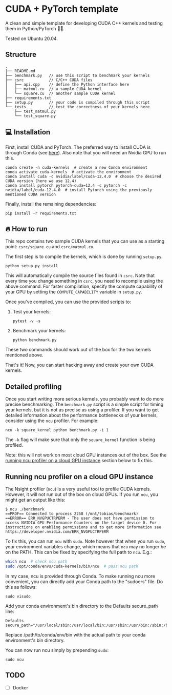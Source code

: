 # CUDA + PyTorch template

A clean and simple template for developing CUDA C++ kernels and testing them in Python/PyTorch 🚀🚀.

Tested on Ubuntu 20.04.

## Structure

```
.
├── README.md
├── benchmark.py   // use this script to benchmark your kernels
├── csrc           // C/C++ CUDA files
│   ├── api.cpp    // define the Python interface here
│   ├── matmul.cu  // a sample CUDA kernel
│   └── square.cu  // another sample CUDA kernel
├── requirements.txt
├── setup.py       // your code is compiled through this script
└── tests          // test the correctness of your kernels here
    ├── test_matmul.py
    └── test_square.py
```

## 💻 Installation

First, install CUDA and PyTorch. The preferred way to install CUDA is through Conda (see [here](https://x.com/jeremyphoward/status/1697435241152127369)). Also note that you will need an Nvidia GPU to run this.

```shell
conda create -n cuda-kernels  # create a new Conda environment
conda activate cuda-kernels  # activate the environment
conda install cuda -c nvidia/label/cuda-12.4.0  # choose the desired CUDA version (here we use 12.4)
conda install pytorch pytorch-cuda=12.4 -c pytorch -c nvidia/label/cuda-12.4.0  # install Pytorch using the previously mentioned CUDA version
```

Finally, install the remaining dependencies:

```shell
pip install -r requirements.txt
```

## 🔥 How to run

This repo contains two sample CUDA kernels that you can use as a starting point: `csrc/square.cu` and `csrc/matmul.cu`.

The first step is to compile the kernels, which is done by running `setup.py`.

```shell
python setup.py install
```

This will automatically compile the source files found in `csrc`. Note that every time you change something in `csrc`, you need to recompile using the above command. For faster compilation, specify the compute capability of your GPU by setting the `COMPUTE_CAPABILITY` variable in `setup.py`.

Once you've compiled, you can use the provided scripts to:

1. Test your kernels:

    ```shell
    pytest -v -s
    ```

2. Benchmark your kernels:

    ```shell
    python benchmark.py
    ```

These two commands should work out of the box for the two kernels mentioned above.

That's it! Now, you can start hacking away and create your own CUDA kernels.

## Detailed profiling

Once you start writing more serious kernels, you probably want to do more precise benchmarking.  The `benchmark.py` script is a simple script for timing your kernels, but it is not as precise as using a profiler. If you want to get detailed information about the performance bottlenecks of your kernels, consider using the `ncu` profiler. For example:

```shell
ncu -k square_kernel python benchmark.py -i 1
```

The `-k` flag will make sure that only the `square_kernel` function is being profiled.

Note: this will not work on most cloud GPU instances out of the box. See the [running ncu profiler on a cloud GPU instance](#running-ncu-profiler-on-a-cloud-gpu-instance) section below to fix this.
    

## Running ncu profiler on a cloud GPU instance

The Nsight profiler (`ncu`) is a very useful tool to profile CUDA kernels.  However, it will not run out of the box on cloud GPUs. If you run `ncu`, you might get an output like this:

```shell
$ ncu ./benchmark
==PROF== Connected to process 2258 (/mnt/tobias/benchmark)
==ERROR== ERR_NVGPUCTRPERM - The user does not have permission to access NVIDIA GPU Performance Counters on the target device 0. For instructions on enabling permissions and to get more information see https://developer.nvidia.com/ERR_NVGPUCTRPERM
```
 

To fix this, you can run `ncu` with `sudo`. Note however that when you run `sudo`, your environment variables change, which means that `ncu` may no longer be on the PATH. This can be fixed by specifying the full path to `ncu`. E.g.:

```bash
which ncu  # check ncu path
sudo /opt/conda/envs/cuda-kernels/bin/ncu  # pass ncu path
```

In my case, ncu is provided through Conda. To make running ncu more convenient, you can directly add your Conda path to the "sudoers" file. Do this as follows:

```shell
sudo visudo
```

 Add your conda environment's bin directory to the Defaults secure_path line: 

```shell
Defaults secure_path="/usr/local/sbin:/usr/local/bin:/usr/sbin:/usr/bin:/sbin:/bin:/path/to/conda/env/bin"
```

Replace /path/to/conda/env/bin with the actual path to your conda environment's bin directory.


You can now run ncu simply by prepending `sudo`:

```shell
sudo ncu
```

## TODO

- [ ] Docker
